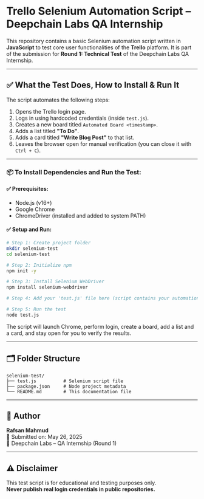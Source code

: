 # Trello Selenium Automation Script – Deepchain Labs QA Internship

This repository contains a basic Selenium automation script written in **JavaScript** to test core user functionalities of the **Trello** platform. It is part of the submission for **Round 1: Technical Test** of the Deepchain Labs QA Internship.

---

## ✅ What the Test Does, How to Install & Run It

The script automates the following steps:

1. Opens the Trello login page.
2. Logs in using hardcoded credentials (inside `test.js`).
3. Creates a new board titled `Automated Board <timestamp>`.
4. Adds a list titled **"To Do"**.
5. Adds a card titled **"Write Blog Post"** to that list.
6. Leaves the browser open for manual verification (you can close it with `Ctrl + C`).

---

### 📦 To Install Dependencies and Run the Test:

#### ✅ Prerequisites:
- Node.js (v16+)
- Google Chrome
- ChromeDriver (installed and added to system PATH)

#### ✅ Setup and Run:
```bash
# Step 1: Create project folder
mkdir selenium-test
cd selenium-test

# Step 2: Initialize npm
npm init -y

# Step 3: Install Selenium WebDriver
npm install selenium-webdriver

# Step 4: Add your 'test.js' file here (script contains your automation)

# Step 5: Run the test
node test.js
```

The script will launch Chrome, perform login, create a board, add a list and a card, and stay open for you to verify the results.

---

## 🗂 Folder Structure

```
selenium-test/
├── test.js          # Selenium script file
├── package.json     # Node project metadata
└── README.md        # This documentation file
```

---

## 👤 Author

**Rafsan Mahmud**  
📅 Submitted on: May 26, 2025  
🏢 Deepchain Labs – QA Internship (Round 1)

---

## ⚠️ Disclaimer

This test script is for educational and testing purposes only.  
**Never publish real login credentials in public repositories.**
